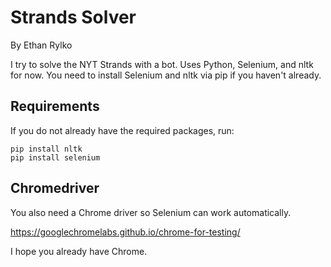 # Strands Solver
By Ethan Rylko

I try to solve the NYT Strands with a bot. Uses Python, Selenium, and nltk for now.
You need to install Selenium and nltk via pip if you haven't already.

## Requirements
If you do not already have the required packages, run:
```
pip install nltk
pip install selenium
```

## Chromedriver
You also need a Chrome driver so Selenium can work automatically.

https://googlechromelabs.github.io/chrome-for-testing/

I hope you already have Chrome.